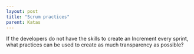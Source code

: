 ```yaml
---
layout: post
title: "Scrum practices"
parent: Katas
---
```

If the developers do not have the skills to create an Increment every sprint, what practices can be used to create as much transparency as possible?
